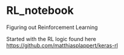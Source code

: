 # RL_notebook
Figuring out Reinforcement Learning

Started with the RL logic found here https://github.com/matthiasplappert/keras-rl
